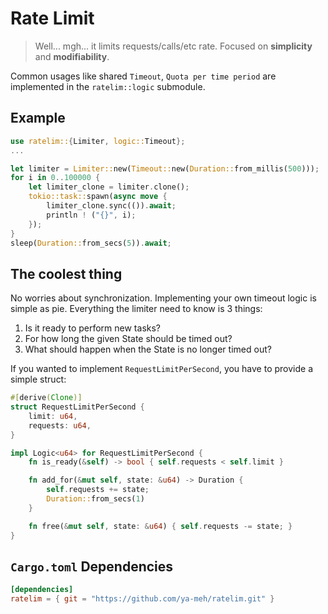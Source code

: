 # Rate Limit

> Well... mgh... it limits requests/calls/etc rate. Focused on **simplicity** and **modifiability**.

Common usages like shared `Timeout`, `Quota per time period` are implemented in the `ratelim::logic` submodule.

## Example

```rust
use ratelim::{Limiter, logic::Timeout};
...

let limiter = Limiter::new(Timeout::new(Duration::from_millis(500)));
for i in 0..100000 {
    let limiter_clone = limiter.clone();
    tokio::task::spawn(async move {
        limiter_clone.sync(()).await;
        println ! ("{}", i);
    });
}
sleep(Duration::from_secs(5)).await;
```

## The coolest thing

No worries about synchronization. Implementing your own timeout logic is simple as pie. Everything the limiter need to know is 3 things:
1. Is it ready to perform new tasks?
2. For how long the given State should be timed out?
3. What should happen when the State is no longer timed out?

If you wanted to implement `RequestLimitPerSecond`, you have to provide a simple struct:
```rust
#[derive(Clone)]
struct RequestLimitPerSecond {
    limit: u64,
    requests: u64,
}

impl Logic<u64> for RequestLimitPerSecond {
    fn is_ready(&self) -> bool { self.requests < self.limit }

    fn add_for(&mut self, state: &u64) -> Duration {
        self.requests += state;
        Duration::from_secs(1)
    }

    fn free(&mut self, state: &u64) { self.requests -= state; }
}
```


## `Cargo.toml` Dependencies

```toml
[dependencies]
ratelim = { git = "https://github.com/ya-meh/ratelim.git" } 
```